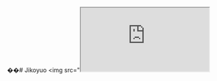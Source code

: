 ��#   J i k o y u o 
 
 <img src="<iframe src="https://i.giphy.com/media/rmDgPFmVlMTp6vTXmM/giphy.webp">
